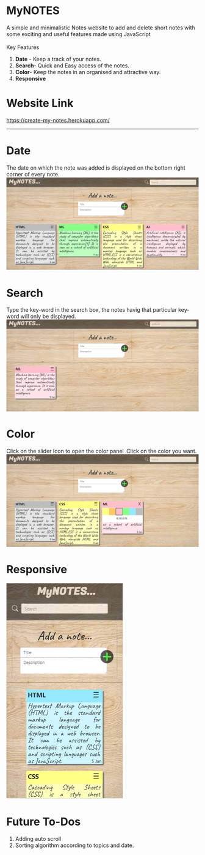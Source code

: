 # MyNOTES
A simple and minimalistic Notes website to add and delete short notes with some exciting and useful features made using JavaScript
<br>
<br>
Key Features
1) **Date** - Keep a track of your notes.
2) **Search**- Quick and Easy access of the notes.
3) **Color**- Keep the notes in an organised and attractive way.
4) **Responsive**

# Website Link
https://create-my-notes.herokuapp.com/
<hr>

# Date
The date on which the note was added is displayed on the bottom right corner of every note.
![Demo](https://raw.githubusercontent.com/MaitriDA/MyNOTES/master/ScreenShots%20and%20Demo%20Videos/MyNOTES.JPG)

# Search
Type the key-word in the search box, the notes havig that particular key-word will only be displayed.
![Search](https://raw.githubusercontent.com/MaitriDA/MyNOTES/master/ScreenShots%20and%20Demo%20Videos/search.JPG)

# Color
Click on the slider Icon to open the color panel .Click on the color you want.
![Search](https://raw.githubusercontent.com/MaitriDA/MyNOTES/master/ScreenShots%20and%20Demo%20Videos/Color.JPG)

# Responsive
![Search](https://raw.githubusercontent.com/MaitriDA/MyNOTES/master/ScreenShots%20and%20Demo%20Videos/responsive.JPG)

# Future To-Dos
1) Adding auto scroll
2) Sorting algorithm according to topics and date.
